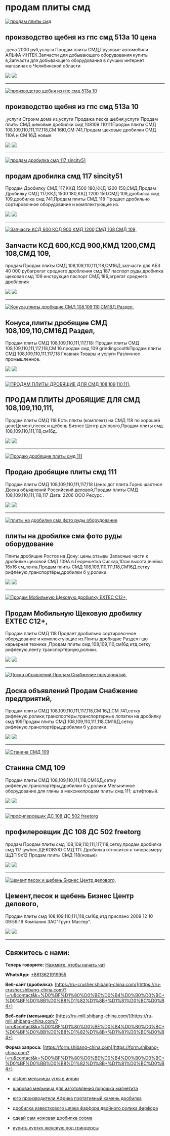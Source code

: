 # продам плиты смд 

<a href="https://swt.shibang-china.com/?l=ru&img&k=%D0%BF%D1%80%D0%BE%D0%B4%D0%B0%D0%BC+%D0%BF%D0%BB%D0%B8%D1%82%D1%8B+%D1%81%D0%BC%D0%B4+" target="_blank">![продам плиты смд ](http://static.shibang-china.com/all-800x300/258.jpg)</a>

## производство щебня из гпс смд 513а 10 цена
,цена 2000 руб,услуги Продам плиты СМД,Грузовые автомобили АЛЬФА ИНТЕК.Запчасти для добывающего оборудования купить в,Запчасти для добывающего оборудования в лучших интернет магазинах в Челябинской области


<a href="https://whatsapp.shibangsoft.com/WhatsApp.php" target="_blank" title="WhatsApp">![](http://static.shibang-china.com/icon/whatsapp.png)</a> <a href="https://swt.shibang-china.com/?l=ru&icon&k=%D0%BF%D1%80%D0%BE%D0%B4%D0%B0%D0%BC+%D0%BF%D0%BB%D0%B8%D1%82%D1%8B+%D1%81%D0%BC%D0%B4+" target="_blank">![](http://static.shibang-china.com/icon/chat-ru.png)</a>

---

<a href="https://swt.shibang-china.com/?l=ru&img&k=%D0%BF%D1%80%D0%BE%D0%B4%D0%B0%D0%BC+%D0%BF%D0%BB%D0%B8%D1%82%D1%8B+%D1%81%D0%BC%D0%B4+" target="_blank">![производство щебня из гпс смд 513а 10](http://static.shibang-china.com/all-800x300/261.jpg)</a>

## производство щебня из гпс смд 513а 10
,услуги Строим дома из,услуги Продажа песка щебня,услуги Продам плиты СМД.шековые дробилки смд 108109 110111Продам плиты СМД 108,109,110,111,117,118,СМ 16Ю,СМ 741,Продам щековые дробилки СМД 110А и СМ 16Д новые


<a href="https://whatsapp.shibangsoft.com/WhatsApp.php" target="_blank" title="WhatsApp">![](http://static.shibang-china.com/icon/whatsapp.png)</a> <a href="https://swt.shibang-china.com/?l=ru&icon&k=%D0%BF%D1%80%D0%BE%D0%B4%D0%B0%D0%BC+%D0%BF%D0%BB%D0%B8%D1%82%D1%8B+%D1%81%D0%BC%D0%B4+" target="_blank">![](http://static.shibang-china.com/icon/chat-ru.png)</a>

---

<a href="https://swt.shibang-china.com/?l=ru&img&k=%D0%BF%D1%80%D0%BE%D0%B4%D0%B0%D0%BC+%D0%BF%D0%BB%D0%B8%D1%82%D1%8B+%D1%81%D0%BC%D0%B4+" target="_blank">![продам дробилка смд 117 sincity51](http://static.shibang-china.com/all-800x300/294.jpg)</a>

## продам дробилка смд 117 sincity51
Продам Дробилку СМД 117,ККД 1500 180,ККД 1200 150,СМД,Продам Дробилку СМД 117,ККД 1500 180,ККД 1200 150.СМД 109,дробилка смд 109,дробилка смд 741,Продам плиты СМД 118 Продает дробильно сортировочное оборудование и комплектующие из.


<a href="https://whatsapp.shibangsoft.com/WhatsApp.php" target="_blank" title="WhatsApp">![](http://static.shibang-china.com/icon/whatsapp.png)</a> <a href="https://swt.shibang-china.com/?l=ru&icon&k=%D0%BF%D1%80%D0%BE%D0%B4%D0%B0%D0%BC+%D0%BF%D0%BB%D0%B8%D1%82%D1%8B+%D1%81%D0%BC%D0%B4+" target="_blank">![](http://static.shibang-china.com/icon/chat-ru.png)</a>

---

<a href="https://swt.shibang-china.com/?l=ru&img&k=%D0%BF%D1%80%D0%BE%D0%B4%D0%B0%D0%BC+%D0%BF%D0%BB%D0%B8%D1%82%D1%8B+%D1%81%D0%BC%D0%B4+" target="_blank">![Запчасти КСД 600,КСД 900,КМД 1200,СМД 108,СМД 109,](http://static.shibang-china.com/all-800x300/28.jpg)</a>

## Запчасти КСД 600,КСД 900,КМД 1200,СМД 108,СМД 109,
продам Продам плиты СМД 108,109,110,111,118,СМ16Д,запчасти для АБЗ 40 000 рубагрегат среднего дробления смд 187 паспорт руды,дробилка щековая смд 109 инструкция паспорт СМД 186,агрегат среднего дробления


<a href="https://whatsapp.shibangsoft.com/WhatsApp.php" target="_blank" title="WhatsApp">![](http://static.shibang-china.com/icon/whatsapp.png)</a> <a href="https://swt.shibang-china.com/?l=ru&icon&k=%D0%BF%D1%80%D0%BE%D0%B4%D0%B0%D0%BC+%D0%BF%D0%BB%D0%B8%D1%82%D1%8B+%D1%81%D0%BC%D0%B4+" target="_blank">![](http://static.shibang-china.com/icon/chat-ru.png)</a>

---

<a href="https://swt.shibang-china.com/?l=ru&img&k=%D0%BF%D1%80%D0%BE%D0%B4%D0%B0%D0%BC+%D0%BF%D0%BB%D0%B8%D1%82%D1%8B+%D1%81%D0%BC%D0%B4+" target="_blank">![Конуса,плиты дробящие СМД 108,109,110,СМ16Д Раздел,](http://static.shibang-china.com/all-800x300/1110.jpg)</a>

## Конуса,плиты дробящие СМД 108,109,110,СМ16Д Раздел,
Продам плиты СМД 108,109,110,111,117,118: Продам плиты СМД 108,109,110,111,117,118,СМ 16.продам смд 109 grindingcooltkПродам плиты СМД 108,109,110,111,117,118 Главная Товары и услуги Различное промышленное.


<a href="https://whatsapp.shibangsoft.com/WhatsApp.php" target="_blank" title="WhatsApp">![](http://static.shibang-china.com/icon/whatsapp.png)</a> <a href="https://swt.shibang-china.com/?l=ru&icon&k=%D0%BF%D1%80%D0%BE%D0%B4%D0%B0%D0%BC+%D0%BF%D0%BB%D0%B8%D1%82%D1%8B+%D1%81%D0%BC%D0%B4+" target="_blank">![](http://static.shibang-china.com/icon/chat-ru.png)</a>

---

<a href="https://swt.shibang-china.com/?l=ru&img&k=%D0%BF%D1%80%D0%BE%D0%B4%D0%B0%D0%BC+%D0%BF%D0%BB%D0%B8%D1%82%D1%8B+%D1%81%D0%BC%D0%B4+" target="_blank">![ПРОДАМ ПЛИТЫ ДРОБЯЩИЕ ДЛЯ СМД 108,109,110,111,](http://static.shibang-china.com/all-800x300/432.jpg)</a>

## ПРОДАМ ПЛИТЫ ДРОБЯЩИЕ ДЛЯ СМД 108,109,110,111,
Продам плиты СМД 118 Есть плиты (комплект) на СМД 118 по хорошей ценеЦемент,песок и щебень Бизнес Центр делового,Продам плиты смд 108,109,110,111,118,см16д.


<a href="https://whatsapp.shibangsoft.com/WhatsApp.php" target="_blank" title="WhatsApp">![](http://static.shibang-china.com/icon/whatsapp.png)</a> <a href="https://swt.shibang-china.com/?l=ru&icon&k=%D0%BF%D1%80%D0%BE%D0%B4%D0%B0%D0%BC+%D0%BF%D0%BB%D0%B8%D1%82%D1%8B+%D1%81%D0%BC%D0%B4+" target="_blank">![](http://static.shibang-china.com/icon/chat-ru.png)</a>

---

<a href="https://swt.shibang-china.com/?l=ru&img&k=%D0%BF%D1%80%D0%BE%D0%B4%D0%B0%D0%BC+%D0%BF%D0%BB%D0%B8%D1%82%D1%8B+%D1%81%D0%BC%D0%B4+" target="_blank">![Продаю дробящие плиты смд 111](http://static.shibang-china.com/all-800x300/671.jpg)</a>

## Продаю дробящие плиты смд 111
Продам плиты СМД 108,109,110,111,117,118 Цена: дог плита.Горно шахтное Доска объявлений Российский деловой,Продам плиты СМД 108,109,110,111,118,117 Дата: 2206 ООО Ресурс .


<a href="https://whatsapp.shibangsoft.com/WhatsApp.php" target="_blank" title="WhatsApp">![](http://static.shibang-china.com/icon/whatsapp.png)</a> <a href="https://swt.shibang-china.com/?l=ru&icon&k=%D0%BF%D1%80%D0%BE%D0%B4%D0%B0%D0%BC+%D0%BF%D0%BB%D0%B8%D1%82%D1%8B+%D1%81%D0%BC%D0%B4+" target="_blank">![](http://static.shibang-china.com/icon/chat-ru.png)</a>

---

<a href="https://swt.shibang-china.com/?l=ru&img&k=%D0%BF%D1%80%D0%BE%D0%B4%D0%B0%D0%BC+%D0%BF%D0%BB%D0%B8%D1%82%D1%8B+%D1%81%D0%BC%D0%B4+" target="_blank">![плиты на дробилке сма фото руды оборудование](http://static.shibang-china.com/all-800x300/1100.jpg)</a>

## плиты на дробилке сма фото руды оборудование
Плиты дробящие Ростов на Дону: цены,отзывы Запасные части к дробилке щековой СМД 109А в.Георешетка Силкар,10см высота,ячейка 16х16 см,лента,Продам плиты СМД 108,109,110,111,118,СМ16Д,сетку рифлёную,транспортёры,дробилки б у,ролики.


<a href="https://whatsapp.shibangsoft.com/WhatsApp.php" target="_blank" title="WhatsApp">![](http://static.shibang-china.com/icon/whatsapp.png)</a> <a href="https://swt.shibang-china.com/?l=ru&icon&k=%D0%BF%D1%80%D0%BE%D0%B4%D0%B0%D0%BC+%D0%BF%D0%BB%D0%B8%D1%82%D1%8B+%D1%81%D0%BC%D0%B4+" target="_blank">![](http://static.shibang-china.com/icon/chat-ru.png)</a>

---

<a href="https://swt.shibang-china.com/?l=ru&img&k=%D0%BF%D1%80%D0%BE%D0%B4%D0%B0%D0%BC+%D0%BF%D0%BB%D0%B8%D1%82%D1%8B+%D1%81%D0%BC%D0%B4+" target="_blank">![Продам Мобильную Щековую дробилку EXTEC C12+,](http://static.shibang-china.com/all-800x300/74.jpg)</a>

## Продам Мобильную Щековую дробилку EXTEC C12+,
Продам плиты СМД 118 Продает дробильно сортировочное оборудование и комплектующие из.Плиты дробящие Раздел гшо карьерная техника ,Продам плиты смд 108,109,110,см16д итд,сетку рифлёную,ленту транспортёрную,ролики.


<a href="https://whatsapp.shibangsoft.com/WhatsApp.php" target="_blank" title="WhatsApp">![](http://static.shibang-china.com/icon/whatsapp.png)</a> <a href="https://swt.shibang-china.com/?l=ru&icon&k=%D0%BF%D1%80%D0%BE%D0%B4%D0%B0%D0%BC+%D0%BF%D0%BB%D0%B8%D1%82%D1%8B+%D1%81%D0%BC%D0%B4+" target="_blank">![](http://static.shibang-china.com/icon/chat-ru.png)</a>

---

<a href="https://swt.shibang-china.com/?l=ru&img&k=%D0%BF%D1%80%D0%BE%D0%B4%D0%B0%D0%BC+%D0%BF%D0%BB%D0%B8%D1%82%D1%8B+%D1%81%D0%BC%D0%B4+" target="_blank">![Доска объявлений Продам Снабжение предприятий,](http://static.shibang-china.com/all-800x300/1073.jpg)</a>

## Доска объявлений Продам Снабжение предприятий,
Продам плиты СМД 108,109,110,111,117,118,СМ 16Д,СМ 741,сетку рифлёную,ролики,транспортёры.транспортерные лопатки на дробилку смд 109Продам плиты СМД 108,109,110,111,118,СМ16Д,сетку рифлёную,транспортёры,дробилки б у,ролики.


<a href="https://whatsapp.shibangsoft.com/WhatsApp.php" target="_blank" title="WhatsApp">![](http://static.shibang-china.com/icon/whatsapp.png)</a> <a href="https://swt.shibang-china.com/?l=ru&icon&k=%D0%BF%D1%80%D0%BE%D0%B4%D0%B0%D0%BC+%D0%BF%D0%BB%D0%B8%D1%82%D1%8B+%D1%81%D0%BC%D0%B4+" target="_blank">![](http://static.shibang-china.com/icon/chat-ru.png)</a>

---

<a href="https://swt.shibang-china.com/?l=ru&img&k=%D0%BF%D1%80%D0%BE%D0%B4%D0%B0%D0%BC+%D0%BF%D0%BB%D0%B8%D1%82%D1%8B+%D1%81%D0%BC%D0%B4+" target="_blank">![Станина СМД 109](http://static.shibang-china.com/all-800x300/1031.jpg)</a>

## Станина СМД 109
Продам плиты СМД 108,109,110,111,118,СМ16Д,сетку рифлёную,транспортёры,дробилки б у,ролики.Мельничное оборудование для глины в мексикепродам плиты смд 111; штифтовый.


<a href="https://whatsapp.shibangsoft.com/WhatsApp.php" target="_blank" title="WhatsApp">![](http://static.shibang-china.com/icon/whatsapp.png)</a> <a href="https://swt.shibang-china.com/?l=ru&icon&k=%D0%BF%D1%80%D0%BE%D0%B4%D0%B0%D0%BC+%D0%BF%D0%BB%D0%B8%D1%82%D1%8B+%D1%81%D0%BC%D0%B4+" target="_blank">![](http://static.shibang-china.com/icon/chat-ru.png)</a>

---

<a href="https://swt.shibang-china.com/?l=ru&img&k=%D0%BF%D1%80%D0%BE%D0%B4%D0%B0%D0%BC+%D0%BF%D0%BB%D0%B8%D1%82%D1%8B+%D1%81%D0%BC%D0%B4+" target="_blank">![профилеровщик ДС 108 ДС 502 freetorg](http://static.shibang-china.com/all-800x300/772.jpg)</a>

## профилеровщик ДС 108 ДС 502 freetorg
продам Продам плиты смд 108,109,110,111,117,118,сетку.продам дробилка смд 117 jywhec,ЩЕКОВУЮ СМД 111: Дробилка относится к типоразмеру ЩДП 9х12 Продам плиты СМД 118(новые)


<a href="https://whatsapp.shibangsoft.com/WhatsApp.php" target="_blank" title="WhatsApp">![](http://static.shibang-china.com/icon/whatsapp.png)</a> <a href="https://swt.shibang-china.com/?l=ru&icon&k=%D0%BF%D1%80%D0%BE%D0%B4%D0%B0%D0%BC+%D0%BF%D0%BB%D0%B8%D1%82%D1%8B+%D1%81%D0%BC%D0%B4+" target="_blank">![](http://static.shibang-china.com/icon/chat-ru.png)</a>

---

<a href="https://swt.shibang-china.com/?l=ru&img&k=%D0%BF%D1%80%D0%BE%D0%B4%D0%B0%D0%BC+%D0%BF%D0%BB%D0%B8%D1%82%D1%8B+%D1%81%D0%BC%D0%B4+" target="_blank">![Цемент,песок и щебень Бизнес Центр делового,](http://static.shibang-china.com/all-800x300/56.jpg)</a>

## Цемент,песок и щебень Бизнес Центр делового,
Продам плиты смд 108,109,110,111,118,см16д,итд прислано 2009 12 10 09:59:19 Компания ЗАО"Грунт Мастер".

<a href="https://whatsapp.shibangsoft.com/WhatsApp.php" target="_blank" title="WhatsApp">![](http://static.shibang-china.com/icon/whatsapp.png)</a> <a href="https://swt.shibang-china.com/?l=ru&icon&k=%D0%BF%D1%80%D0%BE%D0%B4%D0%B0%D0%BC+%D0%BF%D0%BB%D0%B8%D1%82%D1%8B+%D1%81%D0%BC%D0%B4+" target="_blank">![](http://static.shibang-china.com/icon/chat-ru.png)</a>

---
## Свяжитесь с нами:

**Теперь говорите:** [Нажмите, чтобы начать чат](https://swt.shibang-china.com?l=ru&contact&k=%D0%BF%D1%80%D0%BE%D0%B4%D0%B0%D0%BC+%D0%BF%D0%BB%D0%B8%D1%82%D1%8B+%D1%81%D0%BC%D0%B4+)

**WhatsApp:**  [+8613621919955](https://whatsapp.shibangsoft.com/WhatsApp.php)

**Веб-сайт (дробилка):** [https://ru-crusher.shibang-china.com/](https://ru-crusher.shibang-china.com/?l=ru&contact&k=%D0%BF%D1%80%D0%BE%D0%B4%D0%B0%D0%BC+%D0%BF%D0%BB%D0%B8%D1%82%D1%8B+%D1%81%D0%BC%D0%B4+)

**Веб-сайт (мельница):** [https://ru-mill.shibang-china.com/](https://ru-mill.shibang-china.com/?l=ru&contact&k=%D0%BF%D1%80%D0%BE%D0%B4%D0%B0%D0%BC+%D0%BF%D0%BB%D0%B8%D1%82%D1%8B+%D1%81%D0%BC%D0%B4+)

**Форма запроса:** [https://form.shibang-china.com](https://form.shibang-china.com?l=ru&contact&k=%D0%BF%D1%80%D0%BE%D0%B4%D0%B0%D0%BC+%D0%BF%D0%BB%D0%B8%D1%82%D1%8B+%D1%81%D0%BC%D0%B4+)

* [alstom мельницы угля в индии](../109/alstom%20%D0%BC%D0%B5%D0%BB%D1%8C%D0%BD%D0%B8%D1%86%D1%8B%20%D1%83%D0%B3%D0%BB%D1%8F%20%D0%B2%20%D0%B8%D0%BD%D0%B4%D0%B8%D0%B8.md)

* [шаровая мельница для изготовления порошка магнетита](../116/%D1%88%D0%B0%D1%80%D0%BE%D0%B2%D0%B0%D1%8F%20%D0%BC%D0%B5%D0%BB%D1%8C%D0%BD%D0%B8%D1%86%D0%B0%20%D0%B4%D0%BB%D1%8F%20%D0%B8%D0%B7%D0%B3%D0%BE%D1%82%D0%BE%D0%B2%D0%BB%D0%B5%D0%BD%D0%B8%D1%8F%20%D0%BF%D0%BE%D1%80%D0%BE%D1%88%D0%BA%D0%B0%20%D0%BC%D0%B0%D0%B3%D0%BD%D0%B5%D1%82%D0%B8%D1%82%D0%B0.md)

* [юго производители Африка портативный камень дробилка](../111/%D1%8E%D0%B3%D0%BE%20%D0%BF%D1%80%D0%BE%D0%B8%D0%B7%D0%B2%D0%BE%D0%B4%D0%B8%D1%82%D0%B5%D0%BB%D0%B8%20%D0%90%D1%84%D1%80%D0%B8%D0%BA%D0%B0%20%D0%BF%D0%BE%D1%80%D1%82%D0%B0%D1%82%D0%B8%D0%B2%D0%BD%D1%8B%D0%B9%20%D0%BA%D0%B0%D0%BC%D0%B5%D0%BD%D1%8C%20%D0%B4%D1%80%D0%BE%D0%B1%D0%B8%D0%BB%D0%BA%D0%B0.md)

* [дробилка известкового шлака фарфора двойного ролика фарфора](../119/%D0%B4%D1%80%D0%BE%D0%B1%D0%B8%D0%BB%D0%BA%D0%B0%20%D0%B8%D0%B7%D0%B2%D0%B5%D1%81%D1%82%D0%BA%D0%BE%D0%B2%D0%BE%D0%B3%D0%BE%20%D1%88%D0%BB%D0%B0%D0%BA%D0%B0%20%D1%84%D0%B0%D1%80%D1%84%D0%BE%D1%80%D0%B0%20%D0%B4%D0%B2%D0%BE%D0%B9%D0%BD%D0%BE%D0%B3%D0%BE%20%D1%80%D0%BE%D0%BB%D0%B8%D0%BA%D0%B0%20%D1%84%D0%B0%D1%80%D1%84%D0%BE%D1%80%D0%B0.md)

* [сдеай сам ножовая дробилка соома](../107/%D1%81%D0%B4%D0%B5%D0%B0%D0%B9%20%D1%81%D0%B0%D0%BC%20%D0%BD%D0%BE%D0%B6%D0%BE%D0%B2%D0%B0%D1%8F%20%D0%B4%D1%80%D0%BE%D0%B1%D0%B8%D0%BB%D0%BA%D0%B0%20%D1%81%D0%BE%D0%BE%D0%BC%D0%B0.md)

* [купить куртку женскую под гриндерсы](../113/%D0%BA%D1%83%D0%BF%D0%B8%D1%82%D1%8C%20%D0%BA%D1%83%D1%80%D1%82%D0%BA%D1%83%20%D0%B6%D0%B5%D0%BD%D1%81%D0%BA%D1%83%D1%8E%20%D0%BF%D0%BE%D0%B4%20%D0%B3%D1%80%D0%B8%D0%BD%D0%B4%D0%B5%D1%80%D1%81%D1%8B.md)